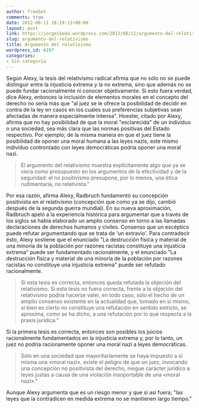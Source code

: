 ```yaml
---
author: freebot
comments: true
date: 2012-08-11 18:19:11+00:00
layout: post
link: https://jorgeikeda.wordpress.com/2012/08/11/argumento-del-relativismo/
slug: argumento-del-relativismo
title: Argumento del relativismo
wordpress_id: 6197
categories:
- Sin categoría
---
```


Según Alexy, la tesis del relativismo radical afirma que no sólo no se puede distinguir entre la injusticia extrema y la no extrema, sino que además no se puede fundar racionalmente ni conocer objetivamente. Si esto fuera verdad, dice Alexy, entonces la inclusión de elementos morales en el concepto del derecho no sería más que "al juez se le ofrece la posibilidad de decidir en contra de la ley en casos en los cuales sus preferencias subjetivas sean afectadas de manera especialmente intensa". 
Hoester, citado por Alexy, afirma que no hay posibilidad de que la moral "esclarecida" de un individuo o una sociedad, sea más clara que las normas positivas del Estado respectivo. Por ejemplo; de la misma manera en que el juez tiene la posibilidad de oponer una moral humana a las leyes nazis, este mismo individuo controntado con leyes democráticas podría oponer una moral nazi. 




<blockquote>El argumento del relativismo muestra explícitamente algo que ya se viera como presupuesto en los argumentos de la efectividad y de la seguridad: el no positivismo presupone, por lo menos, una ética rudimentaria, no relativista."</blockquote>



Por esa razón, afirma Alexy, Radbruch fundamentó su concepción positivista en el relativismo (concepción que como ya se dijo, cambió después de la segunda guerra mundial). En su nueva aproximación, Radbruch apeló a la experiencia histórica para argumentar que a través de los siglos se había elaborado un amplio consenso en torno a las llamadas declaraciones de derechos humanos y civiles. Consenso que un escéptico puede refutar argumentando que se trata de 'un extravío'. Para contradecir ésto, Alexy sostiene que el enunciado "La destrucción física y material de una minoría de la población por razones racistas constituye una injusticia extrema" puede ser fundamentado racionalmente, y el enunciado "La destrucción física y material de una minoría de la población por razones racistas no constituye una injusticia extrema" puede ser refutado racionalmente. 




<blockquote>Si esta tesis es correcta, entonces queda refutada la objeción del relativismo. Si esta tesis no fuera correcta, frente a la objeción del relativismo podría hacerse valer, en todo caso, sólo el hecho de un amplio consenso existente en la actualidad que, tomado en sí mismo, si bien es cierto no constituye una refutación en sentido estricto, se aproxima, como se ha dicho, a una refutación por lo que respecta a la praxis jurídica."</blockquote>



Si la primera tesis es correcta, entonces son posibles los juicios racionalmente fundamentados en la injusticia extrema y, por lo tanto, un juez no podría racionamente oponer una moral nazi a leyes democráticas. 





<blockquote>Sólo en una sociedad que mayoritariamente se haya impuesto a sí misma una «moral nazi», existe el peligro de que un juez, invocando una concepción no positivista del derecho, niegue carácter jurídico a leyes justas a causa de una violación insoportable de una «moral nazi»."</blockquote>



Aunque Alexy argumenta que es un riesgo menor y que si así fuera; "las leyes que la contradicen en medida extrema no se mantienen largo tiempo."



 
